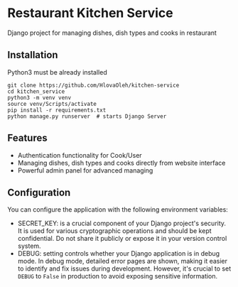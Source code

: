 # Restaurant Kitchen Service 

Django project for managing dishes, dish types and cooks in restaurant

## Installation

Python3 must be already installed

```shell
git clone https://github.com/HlovaOleh/kitchen-service
cd kitchen_service
python3 -m venv venv
source venv/Scripts/activate
pip install -r requirements.txt
python manage.py runserver  # starts Django Server
```

## Features

* Authentication functionality for Cook/User
* Managing dishes, dish types and cooks directly from website interface
* Powerful admin panel for advanced managing

## Configuration
You can configure the application with the following environment variables:

* SECRET_KEY: is a crucial component of your Django project's security. 
It is used for various cryptographic operations and should be kept confidential. 
Do not share it publicly or expose it in your version control system.
* DEBUG: setting controls whether your Django application is in debug mode. 
In debug mode, detailed error pages are shown, making it easier to identify and fix issues during development. 
However, it's crucial to set `DEBUG` to `False` in production to avoid exposing sensitive information.

